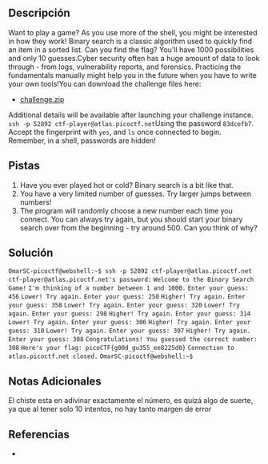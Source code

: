 ## Descripción
Want to play a game? As you use more of the shell, you might be interested in how they work! Binary search is a classic algorithm used to quickly find an item in a sorted list. Can you find the flag? You'll have 1000 possibilities and only 10 guesses.Cyber security often has a huge amount of data to look through - from logs, vulnerability reports, and forensics. Practicing the fundamentals manually might help you in the future when you have to write your own tools!You can download the challenge files here:

- [challenge.zip](https://artifacts.picoctf.net/c_atlas/4/challenge.zip)

Additional details will be available after launching your challenge instance.
`ssh -p 52892 ctf-player@atlas.picoctf.net`Using the password `83dcefb7`. Accept the fingerprint with `yes`, and `ls` once connected to begin. Remember, in a shell, passwords are hidden!

## Pistas

1. Have you ever played hot or cold? Binary search is a bit like that.
2. You have a very limited number of guesses. Try larger jumps between numbers!
3. The program will randomly choose a new number each time you connect. You can always try again, but you should start your binary search over from the beginning - try around 500. Can you think of why?

## Solución

`OmarSC-picoctf@webshell:~$ ssh -p 52892 ctf-player@atlas.picoctf.net`
`ctf-player@atlas.picoctf.net's password:` 
`Welcome to the Binary Search Game!`
`I'm thinking of a number between 1 and 1000.`
`Enter your guess: 456`
`Lower! Try again.`
`Enter your guess: 250`
`Higher! Try again.`
`Enter your guess: 358`
`Lower! Try again.`
`Enter your guess: 320`
`Lower! Try again.`
`Enter your guess: 298`
`Higher! Try again.`
`Enter your guess: 314`
`Lower! Try again.`
`Enter your guess: 306`
`Higher! Try again.`
`Enter your guess: 310`
`Lower! Try again.`
`Enter your guess: 307`
`Higher! Try again.`
`Enter your guess: 308`
`Congratulations! You guessed the correct number: 308`
`Here's your flag: picoCTF{g00d_gu355_ee8225d0}`
`Connection to atlas.picoctf.net closed.`
`OmarSC-picoctf@webshell:~$` 


## Notas Adicionales

El chiste esta en adivinar exactamente el número, es quizá algo de suerte, ya que al tener solo 10 intentos, no hay tanto margen de error

## Referencias
- 

